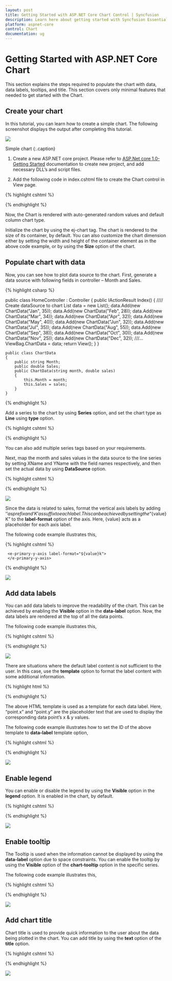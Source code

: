 ```yaml
---
layout: post
title: Getting Started with ASP.NET Core Chart Control | Syncfusion
description: Learn here about getting started with Syncfusion Essential Studio ASP.NET Core Chart Control, its elements, and more.
platform: aspnet-core
control: Chart
documentation: ug
---
```

# Getting Started with ASP.NET Core Chart

This section explains the steps required to populate the chart with data, data labels, tooltips, and title. This section covers only minimal features that needed to get started with the Chart.

## Create your chart

In this tutorial, you can learn how to create a simple chart. The following screenshot displays the output after completing this tutorial.

![](Getting-Started_images/Getting-Started_img3.png)

Simple chart
{:.caption}

1. Create a new ASP.NET core project. Please refer to [ASP.Net core 1.0-Getting Started](/aspnet-core/getting-started) documentation to create new project, and add necessary DLL’s and script files.

2. Add the following code in index.cshtml file to create the Chart control in View page.

{% highlight cshtml %}

<div>

<ej-chart id="chart"></ej-chart>

</div>



{% endhighlight %}


Now, the Chart is rendered with auto-generated random values and default column chart type.


Initialize the chart by using the ej-chart tag. The chart is rendered to the size of its container, by default. You can also customize the chart dimension either by setting the width and height of the container element as in the above code example, or by using the **Size** option of the chart.


## Populate chart with data

Now, you can see how to plot data source to the chart. First, generate a data source with following fields in controller – Month and Sales.

{% highlight csharp %}

   public class HomeController : Controller
    {
        public IActionResult Index()
        {
            //// Create dataSource to chart
            List<ChartData> data = new List<ChartData>();
            data.Add(new ChartData("Jan", 35));
            data.Add(new ChartData("Feb", 28));
            data.Add(new ChartData("Mar", 34));
            data.Add(new ChartData("Apr", 32));
            data.Add(new ChartData("May", 40));
            data.Add(new ChartData("Jun", 32));
            data.Add(new ChartData("Jul", 35));
            data.Add(new ChartData("Aug", 55));
            data.Add(new ChartData("Sep", 38));
            data.Add(new ChartData("Oct", 30));
            data.Add(new ChartData("Nov", 25));
            data.Add(new ChartData("Dec", 32));
            ///...
            ViewBag.ChartData = data;
            return View();
        }
    }

    public class ChartData
    {
        public string Month;
        public double Sales;
        public ChartData(string month, double sales)
        {
            this.Month = month;
            this.Sales = sales;
        }
    }

{% endhighlight %}


Add a series to the chart by using **Series** option, and set the chart type as **Line** using **type** option. 

{% highlight cshtml %}

<ej-chart id="container">
        <e-chart-series>
            <e-series type="Line"></e-series>
        </e-chart-series>
</ej-chart>

{% endhighlight %}

You can also add multiple series tags based on your requirements.

Next, map the month and sales values in the data source to the line series by setting XName and YName with the field names respectively, and then set the actual data by using **DataSource** option.

{% highlight cshtml %}


<ej-chart id="container">
    <e-chart-series>
        <e-series datasource="ViewBag.ChartData" x-name="Month" y-name="Sales" type="Line"></e-series>
    </e-chart-series>
    <e-size height="400" width="600"></e-size>
</ej-chart>


{% endhighlight %}


![](Getting-Started_images/Getting-Started_img4.png)


Since the data is related to sales, format the vertical axis labels by adding ‘$’ as prefix and ‘K’ as suffix to each label. This can be achieved by setting the “${value}K” to the **label-format** option of the axis. Here, {value} acts as a placeholder for each axis label. 

The following code example illustrates this,

{% highlight cshtml %}


<ej-chart id="container">

     <e-primary-y-axis label-format="${value}k">
     </e-primary-y-axis>

</ej-chart>


{% endhighlight %}

![](Getting-Started_images/Getting-Started_img5.png)

## Add data labels

You can add data labels to improve the readability of the chart. This can be achieved by enabling the **Visible** option in the **data-label** option. Now, the data labels are rendered at the top of all the data points.

The following code example illustrates this,


{% highlight cshtml %}


<ej-chart id="container">
    <e-chart-series>
        <e-series>
            <e-marker>
                <e-data-label visible="true">
                </e-data-label>
            </e-marker>
        </e-series>
    </e-chart-series>
</ej-chart>


{% endhighlight %}

![](Getting-Started_images/Getting-Started_img6.png)


There are situations where the default label content is not sufficient to the user. In this case, use the **template** option to format the label content with some additional information.

 {% highlight html %}

<!DOCTYPE html>
<html>
<body>
      <div id="dataLabelTemplate" style="display:none; padding:3px;background-color:#B9C5C9; opacity:0.8;">
         <div id="point">#point.x#:$#point.y#K</div>
      </div>
</body>
</html>


{% endhighlight %}

The above HTML template is used as a template for each data label. Here, “point.x” and “point.y” are the placeholder text that are used to display the corresponding data point’s x & y values.

The following code example illustrates how to set the ID of the above template to **data-label** template option,

{% highlight cshtml %}


<ej-chart id="container">
    <e-chart-series>
        <e-series>
            <e-marker>
                <e-data-label visible="true" template="dataLabelTemplate">
                </e-data-label>
            </e-marker>
        </e-series>
    </e-chart-series>
</ej-chart>


{% endhighlight %}

![](Getting-Started_images/Getting-Started_img7.png)

## Enable legend

You can enable or disable the legend by using the **Visible** option in the **legend** option. It is enabled in the chart, by default.

{% highlight cshtml %}


<ej-chart id="container">
    <e-chart-series>
        <e-series name="Sales">
        </e-series>
    </e-chart-series>
    <e-legend visible="true"></e-legend>
</ej-chart>


{% endhighlight %}

![](Getting-Started_images/Getting-Started_img8.png)

## Enable tooltip

The Tooltip is used when the information cannot be displayed by using the **data-label** option due to space constraints. You can enable the tooltip by using the **Visible** option of the **chart-tooltip** option in the specific series.

The following code example illustrates this,

{% highlight cshtml %}


<ej-chart id="container">
    <e-chart-series>
        <e-series>
            <e-chart-tooltip visible="true"></e-chart-tooltip>
        </e-series>
    </e-chart-series>
</ej-chart>


{% endhighlight %}

![](Getting-Started_images/Getting-Started_img9.png)

## Add chart title

Chart title is used to provide quick information to the user about the data being plotted in the chart. You can add title by using the **text** option of the **title** option.

{% highlight cshtml %}


<ej-chart id="container">
    <e-title text="Sales Analysis"></e-title>
</ej-chart>


{% endhighlight %}

![](Getting-Started_images/Getting-Started_img10.png)